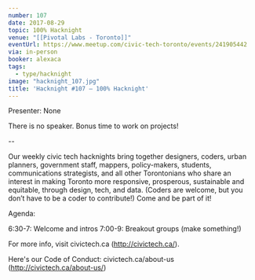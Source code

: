 ```yaml
---
number: 107
date: 2017-08-29
topic: 100% Hacknight
venue: "[[Pivotal Labs - Toronto]]"
eventUrl: https://www.meetup.com/civic-tech-toronto/events/241905442
via: in-person
booker: alexaca
tags:
  - type/hacknight
image: "hacknight_107.jpg"
title: 'Hacknight #107 – 100% Hacknight'
---
```


Presenter: None

There is no speaker. Bonus time to work on projects!

--

Our weekly civic tech hacknights bring together designers, coders, urban planners, government staff, mappers, policy-makers, students, communications strategists, and all other Torontonians who share an interest in making Toronto more responsive, prosperous, sustainable and equitable, through design, tech, and data. (Coders are welcome, but you don’t have to be a coder to contribute!) Come and be part of it!

Agenda:

6:30-7: Welcome and intros
7:00-9: Breakout groups (make something!)

For more info, visit civictech.ca (http://civictech.ca/).

Here's our Code of Conduct: civictech.ca/about-us (http://civictech.ca/about-us/)